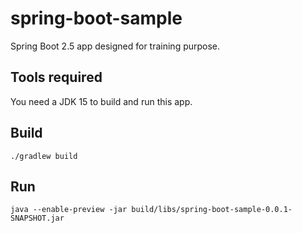 # spring-boot-sample

Spring Boot 2.5 app designed for training purpose.

## Tools required

You need a JDK 15 to build and run this app.

## Build
```
./gradlew build
```

## Run
```
java --enable-preview -jar build/libs/spring-boot-sample-0.0.1-SNAPSHOT.jar
```
